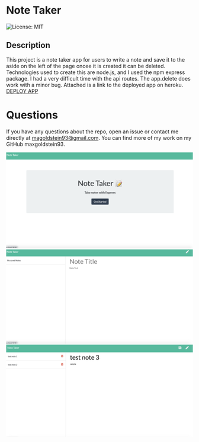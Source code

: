 # Note Taker

![License: MIT](https://img.shields.io/badge/License-MIT-yellow.svg)

## Description

This project is a note taker app for users to write a note and save it to the aside on the left of the page oncee it is created it can be deleted. Technologies used to create this are node.js, and I used the npm express package. I had a very difficult time with the api routes. The app.delete does work with a minor bug. Attached is a link to the deployed app on heroku. <a href="https://sleepy-harbor-54323.herokuapp.com/">    DEPLOY APP</a>


# Questions
If you have any questions about the repo, open an issue or contact me directly at magoldstein93@gmail.com. You can find more of my work on my GitHub maxgoldstein93.

![home](./assets/home.png)
![note1](./assets/note.png)
![note2](./assets/note2.png)

